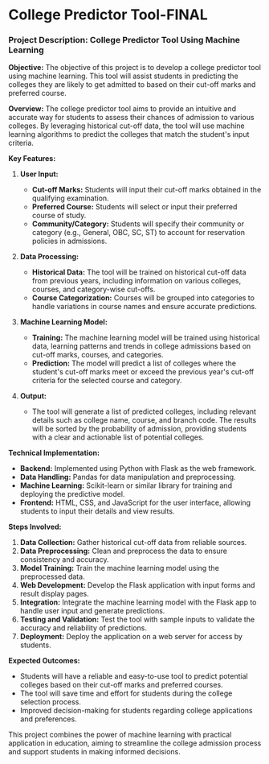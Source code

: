 # College Predictor Tool-FINAL

### Project Description: College Predictor Tool Using Machine Learning

**Objective:**
The objective of this project is to develop a college predictor tool using machine learning. This tool will assist students in predicting the colleges they are likely to get admitted to based on their cut-off marks and preferred course.

**Overview:**
The college predictor tool aims to provide an intuitive and accurate way for students to assess their chances of admission to various colleges. By leveraging historical cut-off data, the tool will use machine learning algorithms to predict the colleges that match the student's input criteria.

**Key Features:**
1. **User Input:**
   - **Cut-off Marks:** Students will input their cut-off marks obtained in the qualifying examination.
   - **Preferred Course:** Students will select or input their preferred course of study.
   - **Community/Category:** Students will specify their community or category (e.g., General, OBC, SC, ST) to account for reservation policies in admissions.

2. **Data Processing:**
   - **Historical Data:** The tool will be trained on historical cut-off data from previous years, including information on various colleges, courses, and category-wise cut-offs.
   - **Course Categorization:** Courses will be grouped into categories to handle variations in course names and ensure accurate predictions.

3. **Machine Learning Model:**
   - **Training:** The machine learning model will be trained using historical data, learning patterns and trends in college admissions based on cut-off marks, courses, and categories.
   - **Prediction:** The model will predict a list of colleges where the student's cut-off marks meet or exceed the previous year's cut-off criteria for the selected course and category.

4. **Output:**
   - The tool will generate a list of predicted colleges, including relevant details such as college name, course, and branch code. The results will be sorted by the probability of admission, providing students with a clear and actionable list of potential colleges.

**Technical Implementation:**
- **Backend:** Implemented using Python with Flask as the web framework.
- **Data Handling:** Pandas for data manipulation and preprocessing.
- **Machine Learning:** Scikit-learn or similar library for training and deploying the predictive model.
- **Frontend:** HTML, CSS, and JavaScript for the user interface, allowing students to input their details and view results.

**Steps Involved:**
1. **Data Collection:** Gather historical cut-off data from reliable sources.
2. **Data Preprocessing:** Clean and preprocess the data to ensure consistency and accuracy.
3. **Model Training:** Train the machine learning model using the preprocessed data.
4. **Web Development:** Develop the Flask application with input forms and result display pages.
5. **Integration:** Integrate the machine learning model with the Flask app to handle user input and generate predictions.
6. **Testing and Validation:** Test the tool with sample inputs to validate the accuracy and reliability of predictions.
7. **Deployment:** Deploy the application on a web server for access by students.

**Expected Outcomes:**
- Students will have a reliable and easy-to-use tool to predict potential colleges based on their cut-off marks and preferred courses.
- The tool will save time and effort for students during the college selection process.
- Improved decision-making for students regarding college applications and preferences.

This project combines the power of machine learning with practical application in education, aiming to streamline the college admission process and support students in making informed decisions.
